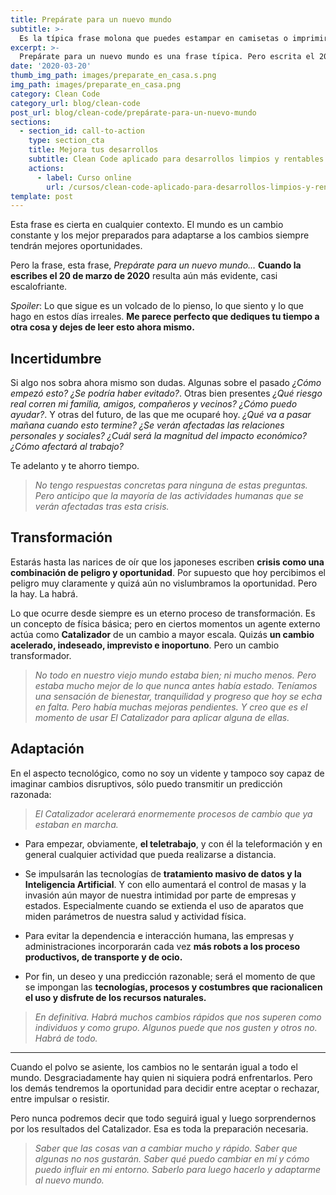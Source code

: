 ```yaml
---
title: Prepárate para un nuevo mundo
subtitle: >-
  Es la típica frase molona que puedes estampar en camisetas o imprimir en una taza de café
excerpt: >-
  Prepárate para un nuevo mundo es una frase típica. Pero escrita el 20 de marzo 2020 es de una evidencia escalofriante.
date: '2020-03-20'
thumb_img_path: images/preparate_en_casa.s.png
img_path: images/preparate_en_casa.png
category: Clean Code
category_url: blog/clean-code
post_url: blog/clean-code/prepárate-para-un-nuevo-mundo
sections:
  - section_id: call-to-action
    type: section_cta
    title: Mejora tus desarrollos
    subtitle: Clean Code aplicado para desarrollos limpios y rentables.
    actions:
      - label: Curso online
        url: /cursos/clean-code-aplicado-para-desarrollos-limpios-y-rentables/
template: post
---
```


Esta frase es cierta en cualquier contexto. El mundo es un cambio constante y los mejor preparados para adaptarse a los cambios siempre tendrán mejores oportunidades.

Pero la frase, esta frase, _Prepárate para un nuevo mundo…_ **Cuando la escribes el 20 de marzo de 2020** resulta aún más evidente, casi escalofriante.

_Spoiler_: Lo que sigue es un volcado de lo pienso, lo que siento y lo que hago en estos días irreales. **Me parece perfecto que dediques tu tiempo a otra cosa y dejes de leer esto ahora mismo.**

## Incertidumbre
Si algo nos sobra ahora mismo son dudas. Algunas sobre el pasado _¿Cómo empezó esto? ¿Se podría haber evitado?_. Otras bien presentes _¿Qué riesgo real corren mi familia, amigos, compañeros y vecinos? ¿Cómo puedo ayudar?_. Y otras del futuro, de las que me ocuparé hoy. _¿Qué va a pasar mañana cuando esto termine? ¿Se verán afectadas las relaciones personales y sociales? ¿Cuál será la magnitud del impacto económico? ¿Cómo afectará al trabajo?_

Te adelanto y te ahorro tiempo.

> _No tengo respuestas concretas para ninguna de estas preguntas. Pero anticipo que la mayoría de las actividades humanas que se verán afectadas tras esta crisis._

## Transformación
Estarás hasta las narices de oír que los japoneses escriben **crisis como una combinación de peligro y oportunidad**. Por supuesto que hoy percibimos el peligro muy claramente y quizá aún no vislumbramos la oportunidad. Pero la hay. La habrá.

Lo que ocurre desde siempre es un eterno proceso de transformación. Es un concepto de física básica; pero en ciertos momentos un agente externo actúa como **Catalizador** de un cambio a mayor escala. Quizás **un cambio acelerado, indeseado, imprevisto e inoportuno**. Pero un cambio transformador.

> _No todo en nuestro viejo mundo estaba bien; ni mucho menos. Pero estaba mucho mejor de lo que nunca antes había estado. Teníamos una sensación de bienestar, tranquilidad y progreso que hoy se echa en falta. Pero había muchas mejoras pendientes. Y creo que es el momento de usar El Catalizador para aplicar alguna de ellas._

## Adaptación
En el aspecto tecnológico, como no soy un vidente y tampoco soy capaz de imaginar cambios disruptivos, sólo puedo transmitir un predicción razonada:

> _El Catalizador acelerará enormemente procesos de cambio que ya estaban en marcha._

- Para empezar, obviamente, **el teletrabajo**, y con él la teleformación y en general cualquier actividad que pueda realizarse a distancia.

- Se impulsarán las tecnologías de **tratamiento masivo de datos y la Inteligencia Artificial**. Y con ello aumentará el control de masas y la invasión aún mayor de nuestra intimidad por parte de empresas y estados. Especialmente cuando se extienda el uso de aparatos que miden parámetros de nuestra salud y actividad física.

- Para evitar la dependencia e interacción humana, las empresas y administraciones incorporarán cada vez **más robots a los proceso productivos, de transporte y de ocio.**

- Por fin, un deseo y una predicción razonable; será el momento de que se impongan las **tecnologías, procesos y costumbres que racionalicen el uso y disfrute de los recursos naturales.**

> _En definitiva. Habrá muchos cambios rápidos que nos superen como individuos y como grupo. Algunos puede que nos gusten y otros no. Habrá de todo._


---

Cuando el polvo se asiente, los cambios no le sentarán igual a todo el mundo. Desgraciadamente hay quien ni siquiera podrá enfrentarlos. Pero los demás tendremos la oportunidad para decidir entre aceptar o rechazar, entre impulsar o resistir.

Pero nunca podremos decir que todo seguirá igual y luego sorprendernos por los resultados del Catalizador. Esa es toda la preparación necesaria.

> _Saber que las cosas van a cambiar mucho y rápido. Saber que algunas no nos gustarán. Saber qué puedo cambiar en mí y cómo puedo influir en mi entorno. Saberlo para luego hacerlo y adaptarme al nuevo mundo._

